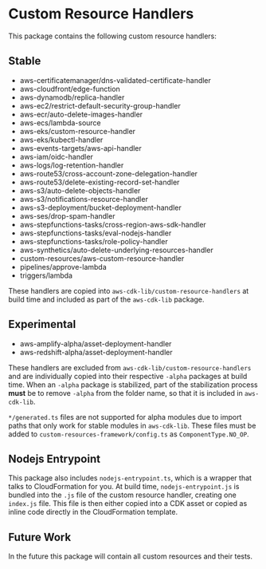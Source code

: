 # Custom Resource Handlers

This package contains the following custom resource handlers:

## Stable

- aws-certificatemanager/dns-validated-certificate-handler
- aws-cloudfront/edge-function
- aws-dynamodb/replica-handler
- aws-ec2/restrict-default-security-group-handler
- aws-ecr/auto-delete-images-handler
- aws-ecs/lambda-source
- aws-eks/custom-resource-handler
- aws-eks/kubectl-handler
- aws-events-targets/aws-api-handler
- aws-iam/oidc-handler
- aws-logs/log-retention-handler
- aws-route53/cross-account-zone-delegation-handler
- aws-route53/delete-existing-record-set-handler
- aws-s3/auto-delete-objects-handler
- aws-s3/notifications-resource-handler
- aws-s3-deployment/bucket-deployment-handler
- aws-ses/drop-spam-handler
- aws-stepfunctions-tasks/cross-region-aws-sdk-handler
- aws-stepfunctions-tasks/eval-nodejs-handler
- aws-stepfunctions-tasks/role-policy-handler
- aws-synthetics/auto-delete-underlying-resources-handler
- custom-resources/aws-custom-resource-handler
- pipelines/approve-lambda
- triggers/lambda

These handlers are copied into `aws-cdk-lib/custom-resource-handlers` at build time
and included as part of the `aws-cdk-lib` package.

## Experimental

- aws-amplify-alpha/asset-deployment-handler
- aws-redshift-alpha/asset-deployment-handler

These handlers are excluded from `aws-cdk-lib/custom-resource-handlers` and are individually
copied into their respective `-alpha` packages at build time. When an `-alpha` package is
stabilized, part of the stabilization process **must** be to remove `-alpha` from the folder
name, so that it is included in `aws-cdk-lib`.

`*/generated.ts` files are not supported for alpha modules due to import paths that only work for stable modules in `aws-cdk-lib`. These files must be added to `custom-resources-framework/config.ts` as `ComponentType.NO_OP`.

## Nodejs Entrypoint

This package also includes `nodejs-entrypoint.ts`, which is a wrapper that talks to
CloudFormation for you. At build time, `nodejs-entrypoint.js` is bundled into the
`.js` file of the custom resource handler, creating one `index.js` file. This file
is then either copied into a CDK asset or copied as inline code directly in the
CloudFormation template.

## Future Work

In the future this package will contain all custom resources and their tests.
